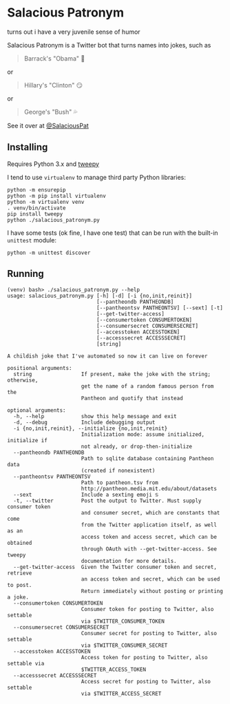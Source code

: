 # Salacious Patronym

turns out i have a very juvenile sense of humor

Salacious Patronym is a Twitter bot that turns names into jokes, such as

> Barrack's "Obama" 🍆

or

> Hillary's "Clinton" 😏

or

> George's "Bush" 💦

See it over at [@SalaciousPat](https://twitter.com/SalaciousPat)

## Installing

Requires Python 3.x and [tweepy](http://tweepy.readthedocs.io/en/v3.5.0/)

I tend to use `virtualenv` to manage third party Python libraries:

    python -m ensurepip
    python -m pip install virtualenv
    python -m virtualenv venv
    . venv/bin/activate
    pip install tweepy
    python ./salacious_patronym.py

I have some tests (ok fine, I have one test) that can be run with the built-in `unittest` module:

    python -m unittest discover

## Running

    (venv) bash> ./salacious_patronym.py --help
    usage: salacious_patronym.py [-h] [-d] [-i {no,init,reinit}]
                                 [--pantheondb PANTHEONDB]
                                 [--pantheontsv PANTHEONTSV] [--sext] [-t]
                                 [--get-twitter-access]
                                 [--consumertoken CONSUMERTOKEN]
                                 [--consumersecret CONSUMERSECRET]
                                 [--accesstoken ACCESSTOKEN]
                                 [--accesssecret ACCESSSECRET]
                                 [string]

    A childish joke that I've automated so now it can live on forever

    positional arguments:
      string                If present, make the joke with the string; otherwise,
                            get the name of a random famous person from the
                            Pantheon and quotify that instead

    optional arguments:
      -h, --help            show this help message and exit
      -d, --debug           Include debugging output
      -i {no,init,reinit}, --initialize {no,init,reinit}
                            Initialization mode: assume initialized, initialize if
                            not already, or drop-then-initialize
      --pantheondb PANTHEONDB
                            Path to sqlite database containing Pantheon data
                            (created if nonexistent)
      --pantheontsv PANTHEONTSV
                            Path to pantheon.tsv from
                            http://pantheon.media.mit.edu/about/datasets
      --sext                Include a sexting emoji ♋
      -t, --twitter         Post the output to Twitter. Must supply consumer token
                            and consumer secret, which are constants that come
                            from the Twitter application itself, as well as an
                            access token and access secret, which can be obtained
                            through OAuth with --get-twitter-access. See tweepy
                            documentation for more details.
      --get-twitter-access  Given the Twitter consumer token and secret, retrieve
                            an access token and secret, which can be used to post.
                            Return immediately without posting or printing a joke.
      --consumertoken CONSUMERTOKEN
                            Consumer token for posting to Twitter, also settable
                            via $TWITTER_CONSUMER_TOKEN
      --consumersecret CONSUMERSECRET
                            Consumer secret for posting to Twitter, also settable
                            via $TWITTER_CONSUMER_SECRET
      --accesstoken ACCESSTOKEN
                            Access token for posting to Twitter, also settable via
                            $TWITTER_ACCESS_TOKEN
      --accesssecret ACCESSSECRET
                            Access secret for posting to Twitter, also settable
                            via $TWITTER_ACCESS_SECRET
